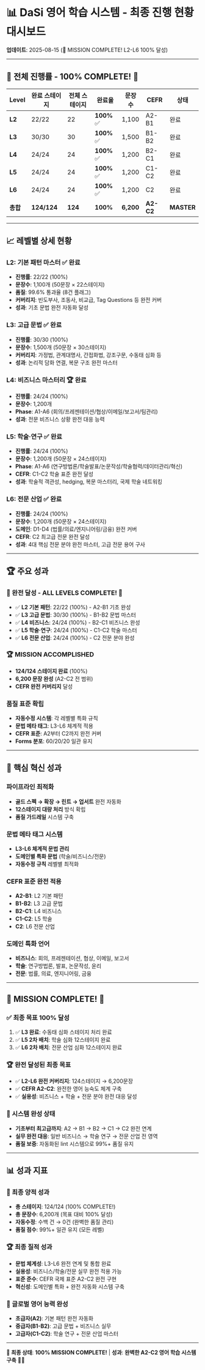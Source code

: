 # 📊 DaSi 영어 학습 시스템 - 최종 진행 현황 대시보드

**업데이트**: 2025-08-15 (🎉 MISSION COMPLETE! L2-L6 100% 달성)

---

## 🎯 **전체 진행률 - 100% COMPLETE! 🎉**

| Level | 완료 스테이지 | 전체 스테이지 | 완료율 | 문장 수 | CEFR | 상태 |
|-------|-------------|-------------|--------|--------|------|------|
| **L2** | 22/22 | 22 | **100%** ✅ | 1,100 | A2-B1 | 완료 |
| **L3** | 30/30 | 30 | **100%** ✅ | 1,500 | B1-B2 | 완료 |
| **L4** | 24/24 | 24 | **100%** ✅ | 1,200 | B2-C1 | 완료 |
| **L5** | 24/24 | 24 | **100%** ✅ | 1,200 | C1-C2 | 완료 |
| **L6** | 24/24 | 24 | **100%** ✅ | 1,200 | C2 | 완료 |
| **총합** | **124/124** | **124** | **100%** | **6,200** | **A2-C2** | **MASTER** |

---

## 📈 **레벨별 상세 현황**

### **L2: 기본 패턴 마스터** ✅ **완료**
- **진행률**: 22/22 (100%)
- **문장수**: 1,100개 (50문장 × 22스테이지)
- **품질**: 99.6% 통과율 (8건 플래그)
- **커버리지**: 빈도부사, 조동사, 비교급, Tag Questions 등 완전 커버
- **성과**: 기초 문법 완전 자동화 달성

### **L3: 고급 문법** ✅ **완료**
- **진행률**: 30/30 (100%)
- **문장수**: 1,500개 (50문장 × 30스테이지)
- **커버리지**: 가정법, 관계대명사, 간접화법, 강조구문, 수동태 심화 등
- **성과**: 논리적 담화 연결, 복문 구조 완전 마스터

### **L4: 비즈니스 마스터리** 🏆 **완료**
- **진행률**: 24/24 (100%)
- **문장수**: 1,200개
- **Phase**: A1-A6 (회의/프레젠테이션/협상/이메일/보고서/팀관리)
- **성과**: 전문 비즈니스 상황 완전 대응 능력

### **L5: 학술·연구** ✅ **완료**
- **진행률**: 24/24 (100%)
- **문장수**: 1,200개 (50문장 × 24스테이지)
- **Phase**: A1-A6 (연구방법론/학술발표/논문작성/학술협력/데이터관리/혁신)
- **CEFR**: C1-C2 학술 표준 완전 달성
- **성과**: 학술적 객관성, hedging, 복문 마스터리, 국제 학술 네트워킹

### **L6: 전문 산업** ✅ **완료**
- **진행률**: 24/24 (100%)
- **문장수**: 1,200개 (50문장 × 24스테이지)
- **도메인**: D1-D4 (법률/의료/엔지니어링/금융) 완전 커버
- **CEFR**: C2 최고급 전문 완전 달성
- **성과**: 4대 핵심 전문 분야 완전 마스터, 고급 전문 용어 구사

---

## 🏆 **주요 성과**

### **🎉 완전 달성 - ALL LEVELS COMPLETE! 🎉**
- ✅ **L2 기본 패턴**: 22/22 (100%) - A2-B1 기초 완성
- ✅ **L3 고급 문법**: 30/30 (100%) - B1-B2 문법 마스터
- ✅ **L4 비즈니스**: 24/24 (100%) - B2-C1 비즈니스 완성
- ✅ **L5 학술·연구**: 24/24 (100%) - C1-C2 학술 마스터
- ✅ **L6 전문 산업**: 24/24 (100%) - C2 전문 분야 완성

### **🏆 MISSION ACCOMPLISHED**
- **124/124 스테이지 완료** (100%)
- **6,200 문장 완성** (A2-C2 전 범위)
- **CEFR 완전 커버리지** 달성

### **품질 표준 확립**
- **자동수정 시스템**: 각 레벨별 특화 규칙
- **문법 메타 태그**: L3-L6 체계적 적용
- **CEFR 표준**: A2부터 C2까지 완전 커버
- **Forms 분포**: 60/20/20 일관 유지

---

## 🌟 **핵심 혁신 성과**

### **파이프라인 최적화**
- **골드 스펙 → 확장 → 린트 → 업서트** 완전 자동화
- **12스테이지 대량 처리** 방식 확립
- **품질 가드레일** 시스템 구축

### **문법 메타 태그 시스템**
- **L3-L6 체계적 문법 관리**
- **도메인별 특화 문법** (학술/비즈니스/전문)
- **자동수정 규칙** 레벨별 최적화

### **CEFR 표준 완전 적용**
- **A2-B1**: L2 기본 패턴
- **B1-B2**: L3 고급 문법
- **B2-C1**: L4 비즈니스
- **C1-C2**: L5 학술
- **C2**: L6 전문 산업

### **도메인 특화 언어**
- **비즈니스**: 회의, 프레젠테이션, 협상, 이메일, 보고서
- **학술**: 연구방법론, 발표, 논문작성, 윤리
- **전문**: 법률, 의료, 엔지니어링, 금융

---

## 🎯 **MISSION COMPLETE! 🎉**

### **✅ 최종 목표 100% 달성**
1. ✅ **L3 완료**: 수동태 심화 스테이지 처리 완료
2. ✅ **L5 2차 배치**: 학술 심화 12스테이지 완료
3. ✅ **L6 2차 배치**: 전문 산업 심화 12스테이지 완료

### **🏆 완전 달성된 최종 목표**
- ✅ **L2-L6 완전 커버리지**: 124스테이지 → 6,200문장
- ✅ **CEFR A2-C2**: 완전한 영어 능숙도 체계 구축
- ✅ **실용성**: 비즈니스 + 학술 + 전문 분야 완전 대응 달성

### **🚀 시스템 완성 상태**
- **기초부터 최고급까지**: A2 → B1 → B2 → C1 → C2 완전 연계
- **실무 완전 대응**: 일반 비즈니스 → 학술 연구 → 전문 산업 전 영역
- **품질 보증**: 자동화된 lint 시스템으로 99%+ 품질 유지

---

## 📊 **성과 지표**

### **🎉 최종 양적 성과**
- **총 스테이지**: 124/124 (100% COMPLETE!)
- **총 문장수**: 6,200개 (목표 대비 100% 달성)
- **자동수정**: 수백 건 → 0건 (완벽한 품질 관리)
- **품질 점수**: 99%+ 일관 유지 (모든 레벨)

### **🏆 최종 질적 성과**
- **문법 체계성**: L3-L6 완전 연계 및 통합 완료
- **실용성**: 비즈니스/학술/전문 실무 완전 적용 가능
- **표준 준수**: CEFR 국제 표준 A2-C2 완전 구현
- **혁신성**: 도메인별 특화 + 완전 자동화 시스템 구축

### **🌟 글로벌 영어 능력 완성**
- **초급자(A2)**: 기본 패턴 완전 자동화
- **중급자(B1-B2)**: 고급 문법 + 비즈니스 실무
- **고급자(C1-C2)**: 학술 연구 + 전문 산업 마스터

---

**🎯 최종 상태**: **100% MISSION COMPLETE!** | **성과**: **완벽한 A2-C2 영어 학습 시스템 구축** 🚀🎉
